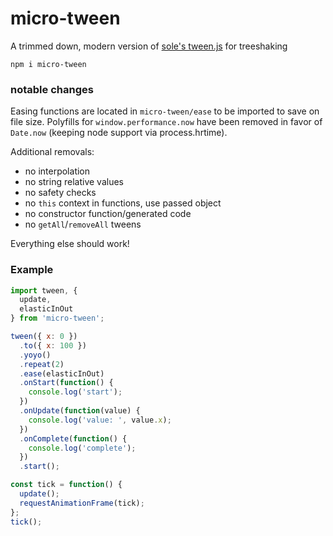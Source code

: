 # micro-tween

A trimmed down, modern version of [sole's tween.js](https://github.com/tweenjs/tween.js/) for treeshaking

`npm i micro-tween`

### notable changes

Easing functions are located in `micro-tween/ease` to be imported to save on file size. Polyfills for `window.performance.now` have been removed in favor of `Date.now` (keeping node support via process.hrtime).

Additional removals:
* no interpolation
* no string relative values
* no safety checks
* no `this` context in functions, use passed object
* no constructor function/generated code
* no `getAll`/`removeAll` tweens

Everything else should work!

### Example

```js
import tween, {
  update,
  elasticInOut
} from 'micro-tween';

tween({ x: 0 })
  .to({ x: 100 })
  .yoyo()
  .repeat(2)
  .ease(elasticInOut)
  .onStart(function() {
    console.log('start');
  })
  .onUpdate(function(value) {
    console.log('value: ', value.x);
  })
  .onComplete(function() {
    console.log('complete');
  })
  .start();

const tick = function() {
  update();
  requestAnimationFrame(tick);
};
tick();
```
